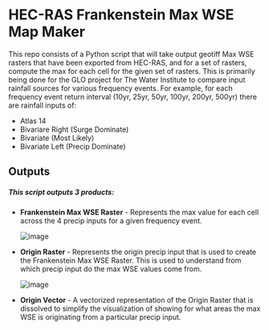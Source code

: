 # HEC-RAS Frankenstein Max WSE Map Maker

This repo consists of a Python script that will take output geotiff Max WSE rasters that have been exported from HEC-RAS, and for a set of rasters, compute the max for each cell for the given set of rasters. This is primarily being done for the GLO project for The Water Institute to compare input rainfall sources for various frequency events. For example, for each frequency event return interval (10yr, 25yr, 50yr, 100yr, 200yr, 500yr) there are rainfall inputs of:

- Atlas 14
- Bivariare Right (Surge Dominate)
- Bivariate (Most Likely)
- Bivariate Left (Precip Dominate)

## Outputs

##### This script outputs 3 products:
- **Frankenstein Max WSE Raster** - Represents the max value for each cell across the 4 precip inputs for a given frequency event.

  
    ![image](https://github.com/user-attachments/assets/172d5ed3-0779-49b2-b723-7957ecfe7e4a)

- **Origin Raster** - Represents the origin precip input that is used to create the Frankenstein Max WSE Raster. This is used to understand from which precip input do the max WSE values come from.

  
    ![image](https://github.com/user-attachments/assets/c3e451d2-429b-4597-a45d-9414a610c7ec)

- **Origin Vector** - A vectorized representation of the Origin Raster that is dissolved to simplify the visualization of showing for what areas the max WSE is originating from a particular precip input.
